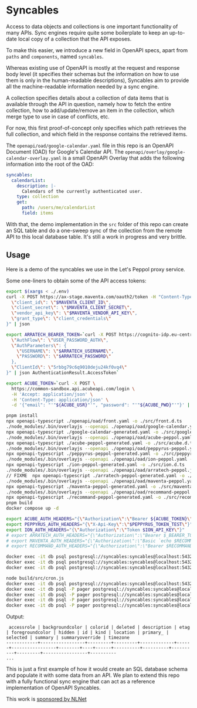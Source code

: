 # Syncables

Access to data objects and collections is one important functionality of many APIs. Sync engines require quite some boilerplate to keep an up-to-date local copy of a collection that the API exposes.

To make this easier, we introduce a new field in OpenAPI specs, apart from `paths` and `components`, named `syncables`.

Whereas existing use of OpenAPI is mostly at the request and response body level (it specifies their schemas but the information on how to use them is only in the human-readable descriptions), Syncables aim to provide all the machine-readable information needed by a sync engine.

A collection specifies details about a collection of data items that is available through the API in question,
namely how to fetch the entire collection, how to add/update/remove an item in the collection, which merge type to use in case of conflicts, etc.

For now, this first proof-of-concept only specifies which path retrieves the full collection, and which field in the response contains the retrieved items.

The `openapi/oad/google-calendar.yaml` file in this repo is an OpenAPI Document (OAD) for Google's Calendar API.
The `openapi/overlay/google-calendar-overlay.yaml` is a small OpenAPI Overlay that adds the following information into the root of the OAD:
```yaml
syncables:
  calendarList:
    description: |-
      Calendars of the currently authenticated user.
    type: collection
    get:
      path: /users/me/calendarList
      field: items
```
With that, the demo implementation in the `src` folder of this repo can create an SQL table and do a one-sweep sync of the collection from the remote API to this local database table.
It's still a work in progress and very brittle.

## Usage
Here is a demo of the syncables we use in the Let's Peppol proxy service.

Some one-liners to obtain some of the API access tokens:
```sh
export $(xargs < ./.env)
curl -X POST https://ax-stage.maventa.com/oauth2/token -H "Content-Type: application/json" -d "{
  \"client_id\": \"$MAVENTA_CLIENT_ID\",
  \"client_secret\": \"$MAVENTA_CLIENT_SECRET\",
  \"vendor_api_key\": \"$MAVENTA_VENDOR_API_KEY\",
  \"grant_type\": \"client_credentials\"
}" | json

export ARRATECH_BEARER_TOKEN=`curl -X POST https://cognito-idp.eu-central-1.amazonaws.com/ -H "Content-Type: application/x-amz-json-1.1" -H "X-Amz-Target: AWSCognitoIdentityProviderService.InitiateAuth" -d "{                                 
  \"AuthFlow\": \"USER_PASSWORD_AUTH\",
  \"AuthParameters\": {
    \"USERNAME\": \"$ARRATECH_USERNAME\",
    \"PASSWORD\": \"$ARRATECH_PASSWORD\"
  },                                          
  \"ClientId\": \"5rbbg79c6q9010deju24kf0vq4\"
}" | json AuthenticationResult.AccessToken`

export ACUBE_TOKEN=`curl -X POST \
  https://common-sandbox.api.acubeapi.com/login \
  -H 'Accept: application/json' \
  -H 'Content-Type: application/json' \
  -d '{"email": "'"${ACUBE_USR}"'", "password": "'"${ACUBE_PWD}"'"}' | json token`
```

```sh
pnpm install
npx openapi-typescript ./openapi/oad/front.yaml -o ./src/front.d.ts
./node_modules/.bin/overlayjs --openapi ./openapi/oad/google-calendar.yaml --overlay ./openapi/overlay/google-calendar-overlay.yaml > google-calendar-generated.yaml
npx openapi-typescript ./google-calendar-generated.yaml -o ./src/google-calendar.d.ts
./node_modules/.bin/overlayjs --openapi ./openapi/oad/acube-peppol.yaml --overlay ./openapi/overlay/acube-peppol-overlay.yaml > acube-peppol-generated.yaml
npx openapi-typescript ./acube-peppol-generated.yaml -o ./src/acube.d.ts
./node_modules/.bin/overlayjs --openapi ./openapi/oad/peppyrus-peppol.yaml --overlay ./openapi/overlay/peppyrus-peppol-overlay.yaml > peppyrus-peppol-generated.yaml
npx openapi-typescript ./peppyrus-peppol-generated.yaml -o ./src/peppyrus.d.ts
./node_modules/.bin/overlayjs --openapi ./openapi/oad/ion-peppol.yaml --overlay ./openapi/overlay/ion-peppol-overlay.yaml > ion-peppol-generated.yaml
npx openapi-typescript ./ion-peppol-generated.yaml -o ./src/ion.d.ts
./node_modules/.bin/overlayjs --openapi ./openapi/oad/arratech-peppol.json --overlay ./openapi/overlay/arratech-peppol-overlay.yaml > arratech-peppol-generated.yaml
// FIXME  npx openapi-typescript ./arratech-peppol-generated.yaml -o ./src/arratech.d.ts
./node_modules/.bin/overlayjs --openapi ./openapi/oad/maventa-peppol.yaml --overlay ./openapi/overlay/maventa-peppol-overlay.yaml > maventa-peppol-generated.yaml
npx openapi-typescript ./maventa-peppol-generated.yaml -o ./src/maventa.d.ts
./node_modules/.bin/overlayjs --openapi ./openapi/oad/recommand-peppol.yaml --overlay ./openapi/overlay/recommand-peppol-overlay.yaml > recommand-peppol-generated.yaml
npx openapi-typescript ./recommand-peppol-generated.yaml -o ./src/recommand.d.ts
pnpm build
docker compose up -d

export ACUBE_AUTH_HEADERS="{\"Authorization\":\"Bearer ${ACUBE_TOKEN}\"}"
export PEPPYRUS_AUTH_HEADERS="{\"X-Api-Key\":\"$PEPPYRUS_TOKEN_TEST\"}"
export ION_AUTH_HEADERS="{\"Authorization\":\"Token $ION_API_KEY\"}"
# export ARRATECH_AUTH_HEADERS="{\"Authorization\":\"Bearer $_BEARER_TOKEN\"}"
# export MAVENTA_AUTH_HEADERS="{\"Authorization\":\"Basic `echo $RECOMMAND_API_KEY:$RECOMMAND_API_SECRET | base64`\"}"
# export RECOMMAND_AUTH_HEADERS="{\"Authorization\":\"Bearer $RECOMMAND_API_KEY\"}"

docker exec -it db psql postgresql://syncables:syncables@localhost:5432/syncables -c "create type direction as enum ('incoming', 'outgoing');"
docker exec -it db psql postgresql://syncables:syncables@localhost:5432/syncables -c "create type docType as enum ('invoice', 'credit-note');"
docker exec -it db psql postgresql://syncables:syncables@localhost:5432/syncables -c "create table FrontDocs (senderId text, senderName text, receiverId text, receiverName text, docType docType, direction direction, docId text, amount numeric, platformId text primary key, createdAt timestamp, issueDate timestamp, dueDate timestamp, paid timestamp, paymentTermsNote text, ubl text);"

node build/src/cron.js
docker exec -it db psql postgresql://syncables:syncables@localhost:5432/syncables -c "\d+"
docker exec -it db psql -P pager postgresql://syncables:syncables@localhost:5432/syncables -c "select * from recommand_documents limit 1;"
docker exec -it db psql -P pager postgresql://syncables:syncables@localhost:5432/syncables -c "select * from acube_invoice limit 1;"
docker exec -it db psql -P pager postgresql://syncables:syncables@localhost:5432/syncables -c "select * from ion_receivetransactions limit 1;"
docker exec -it db psql -P pager postgresql://syncables:syncables@localhost:5432/syncables -c "select * from peppyrus_message limit 1;"
```
Output:
```
 accessrole | backgroundcolor | colorid | deleted | description | etag | foregroundcolor | hidden | id | kind | location | primary_ | selected | summary | summaryoverride | timezone 
------------+-----------------+---------+---------+-------------+------+-----------------+--------+----+------+----------+----------+----------+---------+-----------------+----------
...
```
This is just a first example of how it would create an SQL database schema and populate it with some data from an API. We plan to extend this repo with a fully functional sync engine that can act as a reference implementation of OpenAPI Syncables.

This work is [sponsored by NLNet](https://nlnet.nl/project/TUBS/)
